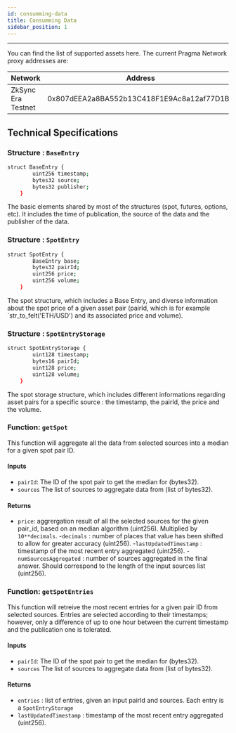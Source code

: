 ```yaml
---
id: consumming-data
title: Consumming Data
sidebar_position: 1
---
```


---

You can find the list of supported assets here.
The current Pragma Network proxy addresses are:

| Network           | Address                                    | Explorer                                                                                                   |
| ----------------- | ------------------------------------------ | ---------------------------------------------------------------------------------------------------------- |
| ZkSync Era Testnet | 0x807dEEA2a8BA552b13C418F1E9Ac8a12af77D1B1 | [Explorer](https://goerli.explorer.zksync.io/address/0x807dEEA2a8BA552b13C418F1E9Ac8a12af77D1B1) |

## Technical Specifications

### Structure : `BaseEntry`

```bash
struct BaseEntry {
        uint256 timestamp;
        bytes32 source;
        bytes32 publisher;
    }

```

The basic elements shared by most of the structures (spot, futures, options, etc). It includes the time of publication, the source of the data and the publisher of the data.

### Structure : `SpotEntry`

```bash
struct SpotEntry {
        BaseEntry base;
        bytes32 pairId;
        uint256 price;
        uint256 volume;
    }
```

The spot structure, which includes a Base Entry, and diverse information about the spot price of a given asset pair (pairId, which is for example `str_to_felt('ETH/USD') and its associated price and volume).

### Structure : `SpotEntryStorage`

```bash
struct SpotEntryStorage {
        uint128 timestamp;
        bytes16 pairId;
        uint128 price;
        uint128 volume;
    }

```

The spot storage structure, which includes different informations regarding asset pairs for a specific source : the timestamp, the pairId, the price and the volume.

### Function: `getSpot`

This function will aggregate all the data from selected sources into a median for a given spot pair ID.

#### Inputs

- `pairId`: The ID of the spot pair to get the median for (bytes32).
- `sources` The list of sources to aggregate data from (list of bytes32).

#### Returns

- `price`: aggrergation result of all the selected sources for the given pair_id, based on an median algorithm (uint256). Multiplied by `10**decimals`. -`decimals` : number of places that value has been shifted to allow for greater accuracy (uint256). -`lastUpdatedTimestamp` : timestamp of the most recent entry aggregated (uint256). -`numSourcesAggregated` : number of sources aggregated in the final answer. Should correspond to the length of the input sources list (uint256).

### Function: `getSpotEntries`

This function will retreive the most recent entries for a given pair ID from selected sources. Entries are selected according to their timestamps; however, only a difference of up to one hour between the current timestamp and the publication one is tolerated.

#### Inputs

- `pairId`: The ID of the spot pair to get the median for (bytes32).
- `sources` The list of sources to aggregate data from (list of bytes32).

#### Returns

- `entries` : list of entries, given an input pairId and sources. Each entry is a `SpotEntryStorage`
- `lastUpdatedTimestamp` : timestamp of the most recent entry aggregated (uint256).
